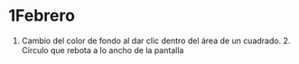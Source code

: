 # 1Febrero
1. Cambio del color de fondo al dar clic dentro del área de un cuadrado. 2. Círculo que rebota a lo ancho de la pantalla

